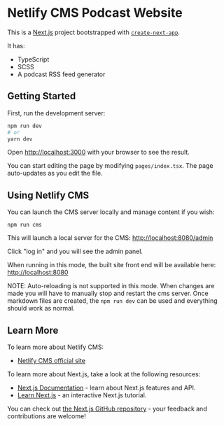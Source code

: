 # Netlify CMS Podcast Website

This is a [Next.js](https://nextjs.org/) project bootstrapped with [`create-next-app`](https://github.com/vercel/next.js/tree/canary/packages/create-next-app).

It has:

- TypeScript
- SCSS
- A podcast RSS feed generator

## Getting Started

First, run the development server:

```bash
npm run dev
# or
yarn dev
```

Open [http://localhost:3000](http://localhost:3000) with your browser to see the result.

You can start editing the page by modifying `pages/index.tsx`. The page auto-updates as you edit the file.

## Using Netlify CMS

You can launch the CMS server locally and manage content if you wish:

`npm run cms`

This will launch a local server for the CMS: <http://localhost:8080/admin>

Click "log in" and you will see the admin panel.

When running in this mode, the built site front end will be available here: <http://localhost:8080>

NOTE: Auto-reloading is not supported in this mode. When changes are made you will have to manually
stop and restart the cms server. Once markdown files are created, the `npm run dev` can be used and
everything should work as normal.

## Learn More

To learn more about Netlify CMS:

- [Netlify CMS official site](https://www.netlifycms.org/docs/intro/)

To learn more about Next.js, take a look at the following resources:

- [Next.js Documentation](https://nextjs.org/docs) - learn about Next.js features and API.
- [Learn Next.js](https://nextjs.org/learn) - an interactive Next.js tutorial.

You can check out [the Next.js GitHub repository](https://github.com/vercel/next.js/) - your feedback and contributions are welcome!

